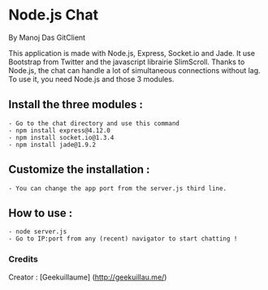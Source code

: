Node.js Chat
===
By Manoj Das  GitClient

This application is made with Node.js, Express, Socket.io and Jade.
It use Bootstrap from Twitter and the javascript librairie SlimScroll.
Thanks to Node.js, the chat can handle a lot of simultaneous connections without lag.
To use it, you need Node.js and those 3 modules.

## Install the three modules :

	- Go to the chat directory and use this command
	- npm install express@4.12.0
	- npm install socket.io@1.3.4
	- npm install jade@1.9.2

## Customize the installation :

	- You can change the app port from the server.js third line.

## How to use :

	- node server.js
	- Go to IP:port from any (recent) navigator to start chatting !

### Credits

Creator : [Geekuillaume] (http://geekuillau.me/)